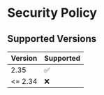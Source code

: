 # Security Policy

## Supported Versions

| Version | Supported          |
| ------- | ------------------ |
| 2.35    | :white_check_mark: |
| <= 2.34    | :x: |
